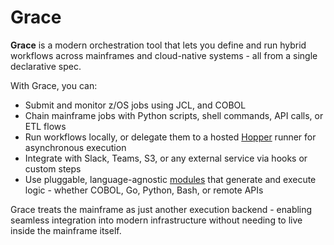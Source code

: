 # Grace

**Grace** is a modern orchestration tool that lets you define and run hybrid
workflows across mainframes and cloud-native systems - all from a single
declarative spec.

With Grace, you can:
- Submit and monitor z/OS jobs using JCL, and COBOL
- Chain mainframe jobs with Python scripts, shell commands, API calls, or ETL
  flows
- Run workflows locally, or delegate them to a hosted [Hopper](https://placeholdmon.vercel.app/) runner for
  asynchronous execution
- Integrate with Slack, Teams, S3, or any external service via hooks or custom
  steps
- Use pluggable, language-agnostic [modules](https://placeholdmon.vercel.app/) that generate and execute logic -
  whether COBOL, Go, Python, Bash, or remote APIs

Grace treats the mainframe as just another execution backend - enabling
seamless integration into modern infrastructure without needing to live inside
the mainframe itself.
